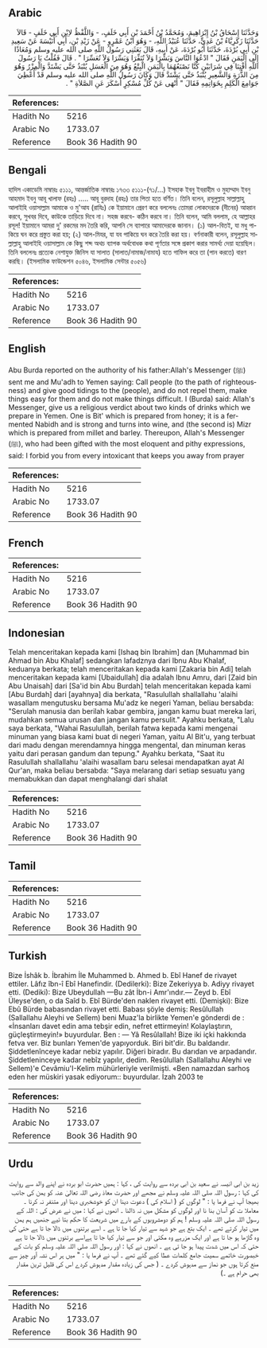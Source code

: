 ## Arabic


<div dir="rtl" lang="ar" style={{fontSize:'larger',backgroundColor:'#f8f9fa',padding:20}}>
وَحَدَّثَنَا إِسْحَاقُ بْنُ إِبْرَاهِيمَ، وَمُحَمَّدُ بْنُ أَحْمَدَ بْنِ أَبِي خَلَفٍ، - وَاللَّفْظُ لاِبْنِ أَبِي خَلَفٍ - قَالاَ حَدَّثَنَا زَكَرِيَّاءُ بْنُ عَدِيٍّ، حَدَّثَنَا عُبَيْدُ اللَّهِ، - وَهُوَ ابْنُ عَمْرٍو - عَنْ زَيْدِ بْنِ، أَبِي أُنَيْسَةَ عَنْ سَعِيدِ بْنِ أَبِي بُرْدَةَ، حَدَّثَنَا أَبُو بُرْدَةَ، عَنْ أَبِيهِ، قَالَ بَعَثَنِي رَسُولُ اللَّهِ صلى الله عليه وسلم وَمُعَاذًا إِلَى الْيَمَنِ فَقَالَ ‏"‏ ادْعُوَا النَّاسَ وَبَشِّرَا وَلاَ تُنَفِّرَا وَيَسِّرَا وَلاَ تُعَسِّرَا ‏"‏ ‏.‏ قَالَ فَقُلْتُ يَا رَسُولَ اللَّهِ أَفْتِنَا فِي شَرَابَيْنِ كُنَّا نَصْنَعُهُمَا بِالْيَمَنِ الْبِتْعُ وَهُوَ مِنَ الْعَسَلِ يُنْبَذُ حَتَّى يَشْتَدَّ وَالْمِزْرُ وَهُوَ مِنَ الذُّرَةِ وَالشَّعِيرِ يُنْبَذُ حَتَّى يَشْتَدَّ قَالَ وَكَانَ رَسُولُ اللَّهِ صلى الله عليه وسلم قَدْ أُعْطِيَ جَوَامِعَ الْكَلِمِ بِخَوَاتِمِهِ فَقَالَ ‏"‏ أَنْهَى عَنْ كُلِّ مُسْكِرٍ أَسْكَرَ عَنِ الصَّلاَةِ ‏"‏ ‏.‏
</div>
<div style={{backgroundColor:'#f8f9fa',padding:20, marginBottom: 10}}><table> <thead> <tr> <th>References:</th> <th></th> </tr> </thead> <tbody><tr><td>Hadith No</td><td>5216</td></tr><tr><td>Arabic No</td><td>1733.07</td></tr><tr><td>Reference</td><td>Book 36 Hadith 90</td></tr></tbody></table></div>

## Bengali


<div dir="ltr" lang="bn" style={{fontSize:'larger',backgroundColor:'#f8f9fa',padding:20}}>
হাদিস একাডেমি নাম্বারঃ ৫১১১, আন্তর্জাতিক নাম্বারঃ ১৭৩৩ ৫১১১-(৭১/...) ইসহাক ইবনু ইবরাহীম ও মুহাম্মাদ ইবনু আহমাদ ইবনু আবূ খালাফ (রহঃ) ..... আবূ বুরদাহ (রহঃ) তার পিতা হতে বর্ণিত। তিনি বলেন, রসূলুল্লাহ সাল্লাল্লাহু আলাইহি ওয়াসাল্লাম আমাকে ও মু'আয (রাযিঃ) কে ইয়ামানে প্রেরণ করে বললেনঃ তোমরা লোকদেরকে (দীনের) আহ্বান করবে, সুখবর দিবে, কাউকে তাড়িয়ে দিবে না। সহজ করবে- কঠিন করবে না। তিনি বলেন, আমি বললাম, হে আল্লাহর রসূল! ইয়ামানে আমরা দু' রকমের মদ তৈরি করি, আপনি সে ব্যাপারে আমাদেরকে জানান। (১) আল-বিতই, যা মধু পাকিয়ে ঘন করে প্রস্তুত করা হয়; (২) আল-মিযর, যা যব পাকিয়ে ঘন করে তৈরি করা হয়। বর্ণনাকারী বলেন, রসূলুল্লাহ সাল্লাল্লাহু আলাইহি ওয়াসাল্লাম কে কিছু শব্দ অথচ ব্যাপক অর্থবোধক কথা পূর্ণতার সঙ্গে প্রকাশ করার সামর্থ্য দেয়া হয়েছিল। তিনি বললেনঃ প্রত্যেক নেশাযুক্ত জিনিস যা সালাত (সালাত/নামাজ/নামায) হতে গাফিল করে তা (পান করতে) বারণ করছি। (ইসলামিক ফাউন্ডেশন ৫০৪৬, ইসলামিক সেন্টার ৫০৫৬)
</div>
<div style={{backgroundColor:'#f8f9fa',padding:20, marginBottom: 10}}><table> <thead> <tr> <th>References:</th> <th></th> </tr> </thead> <tbody><tr><td>Hadith No</td><td>5216</td></tr><tr><td>Arabic No</td><td>1733.07</td></tr><tr><td>Reference</td><td>Book 36 Hadith 90</td></tr></tbody></table></div>

## English


<div dir="ltr" lang="en" style={{fontSize:'larger',backgroundColor:'#f8f9fa',padding:20}}>
Abu Burda reported on the authority of his father:Allah's Messenger (ﷺ) sent me and Mu'adh to Yemen saying: Call people (to the path of righteousness) and give good tidings to the (people), and do not repel them, make things easy for them and do not make things difficult. I (Burda) said: Allah's Messenger, give us a religious verdict about two kinds of drinks which we prepare in Yemen. One is Bit' which is prepared from honey; it is a fermented Nabidh and is strong and turns into wine, and (the second is) Mizr which is prepared from millet and barley. Thereupon, Allah's Messenger (ﷺ), who had been gifted with the most eloquent and pithy expressions, said: I forbid you from every intoxicant that keeps you away from prayer
</div>
<div style={{backgroundColor:'#f8f9fa',padding:20, marginBottom: 10}}><table> <thead> <tr> <th>References:</th> <th></th> </tr> </thead> <tbody><tr><td>Hadith No</td><td>5216</td></tr><tr><td>Arabic No</td><td>1733.07</td></tr><tr><td>Reference</td><td>Book 36 Hadith 90</td></tr></tbody></table></div>

## French


<div dir="ltr" lang="fr" style={{fontSize:'larger',backgroundColor:'#f8f9fa',padding:20}}>

</div>
<div style={{backgroundColor:'#f8f9fa',padding:20, marginBottom: 10}}><table> <thead> <tr> <th>References:</th> <th></th> </tr> </thead> <tbody><tr><td>Hadith No</td><td>5216</td></tr><tr><td>Arabic No</td><td>1733.07</td></tr><tr><td>Reference</td><td>Book 36 Hadith 90</td></tr></tbody></table></div>

## Indonesian


<div dir="ltr" lang="id" style={{fontSize:'larger',backgroundColor:'#f8f9fa',padding:20}}>
Telah menceritakan kepada kami [Ishaq bin Ibrahim] dan [Muhammad bin Ahmad bin Abu Khalaf] sedangkan lafadznya dari Ibnu Abu Khalaf, keduanya berkata; telah menceritakan kepada kami [Zakaria bin Adi] telah menceritakan kepada kami [Ubaidullah] dia adalah Ibnu Amru, dari [Zaid bin Abu Unaisah] dari [Sa'id bin Abu Burdah] telah menceritakan kepada kami [Abu Burdah] dari [ayahnya] dia berkata, "Rasulullah shallallahu 'alaihi wasallam mengutusku bersama Mu'adz ke negeri Yaman, beliau bersabda: "Serulah manusia dan berilah kabar gembira, jangan kamu buat mereka lari, mudahkan semua urusan dan jangan kamu persulit." Ayahku berkata, "Lalu saya berkata, "Wahai Rasulullah, berilah fatwa kepada kami mengenai minuman yang biasa kami buat di negeri Yaman, yaitu Al Bit'u, yang terbuat dari madu dengan merendamnya hingga mengental, dan minuman keras yaitu dari perasan gandum dan tepung." Ayahku berkata, "Saat itu Rasulullah shallallahu 'alaihi wasallam baru selesai mendapatkan ayat Al Qur'an, maka beliau bersabda: "Saya melarang dari setiap sesuatu yang memabukkan dan dapat menghalangi dari shalat
</div>
<div style={{backgroundColor:'#f8f9fa',padding:20, marginBottom: 10}}><table> <thead> <tr> <th>References:</th> <th></th> </tr> </thead> <tbody><tr><td>Hadith No</td><td>5216</td></tr><tr><td>Arabic No</td><td>1733.07</td></tr><tr><td>Reference</td><td>Book 36 Hadith 90</td></tr></tbody></table></div>

## Tamil


<div dir="ltr" lang="ta" style={{fontSize:'larger',backgroundColor:'#f8f9fa',padding:20}}>

</div>
<div style={{backgroundColor:'#f8f9fa',padding:20, marginBottom: 10}}><table> <thead> <tr> <th>References:</th> <th></th> </tr> </thead> <tbody><tr><td>Hadith No</td><td>5216</td></tr><tr><td>Arabic No</td><td>1733.07</td></tr><tr><td>Reference</td><td>Book 36 Hadith 90</td></tr></tbody></table></div>

## Turkish


<div dir="ltr" lang="tr" style={{fontSize:'larger',backgroundColor:'#f8f9fa',padding:20}}>
Bize İshâk b. İbrahim İle Muhammed b. Ahmed b. Ebî Hanef de rivayet ettiler. Lâfız îbn-î Ebî Hanefindir. (Dedilerki): Bize Zekeriyya b. Adiyy rivayet etti. (Dediki): Bize Ubeydullah —Bu zât İbn-i Amr'ındır.— Zeyd b. Ebî Üleyse'den, o da Saîd b. Ebî Bürde'den naklen rivayet etti. (Demişki): Bize Ebû Bürde babasından rivayet etti. Babası şöyle demiş: ResûluIlah (Sallallahu Aleyhi ve Sellem) beni Muaz'la birlikte Yemen'e gönderdi de : «İnsanları davet edin ama tebşir edin, nefret ettirmeyin! Kolaylaştırın, güçleştirmeyin!» buyurdular. Ben : — Yâ Resûlallah! Bize iki içki hakkında fetva ver. Biz bunları Yemen'de yapıyorduk. Biri bit'dir. Bu baldandır. Şiddetlenînceye kadar nebiz yapılır. Diğeri biradır. Bu darıdan ve arpadandır. Şiddetleninceye kadar nebîz yapılır, dedim. Resûlullah (Sallallahu Aleyhi ve Sellem)'e Cevâmiu'I-Kelim mühürleriyle verilmişti. «Ben namazdan sarhoş eden her müskiri yasak ediyorum:: buyurdular. İzah 2003 te
</div>
<div style={{backgroundColor:'#f8f9fa',padding:20, marginBottom: 10}}><table> <thead> <tr> <th>References:</th> <th></th> </tr> </thead> <tbody><tr><td>Hadith No</td><td>5216</td></tr><tr><td>Arabic No</td><td>1733.07</td></tr><tr><td>Reference</td><td>Book 36 Hadith 90</td></tr></tbody></table></div>

## Urdu


<div dir="rtl" lang="ur" style={{fontSize:'larger',backgroundColor:'#f8f9fa',padding:20}}>
زید بن ابی انیسہ نے سعید بن ابی بردہ سے روایت کی ، کہا : ہمیں حضرت ابو بردہ نے اپنے والد سے روایت کی کہا : رسول اللہ صلی اللہ علیہ وسلم نے مجھے اور حضرت معاذ رضی اللہ تعالیٰ عنہ کو یمن کی جانب بھیجا آپ نے فرما یا : " لوگوں کو ( اسلام کی ) دعوت دینا ان کو خوشخبری دینا اور متنفر نہ کرنا ۔ معاملا ت کو آسان بنا نا اور لوگوں کو مشکل میں نہ ڈالنا ۔ انھوں نے کہا : میں نے عرض کی : اللہ کے رسول اللہ صلی اللہ علیہ وسلم ! ہم کو دومشروبوں کے بارے میں شریعت کا حکم بتا ئیے جنھیں ہم یمن میں تیار کرتے تھے ۔ ایک بتع ہے جو شہد سے تیار کیا جا تا ہے ۔ اسے برتنوں میں ڈالا جا تا ہے حتی کی وہ گاڑھا ہو جا تا ہے اور ایک مزرہے وہ مکئی اور جو سے تیار کیا جا تا ہےاسے برتنوں میں ڈالا جا تا ہے حتی کہ اس میں شدت پیدا ہو جا تی ہے ۔ انھوں نے کہا : اور رسول اللہ صلی اللہ علیہ وسلم کو بات کے خبصورت خاتمے سمیت جامع کلمات عطا کیے گئے تھے ۔ آپ نے فرما یا : " میں ہر اس نشہ آور چیز سے منع کرتا ہوں جو نماز سے مدہوش کردے ۔ ( جس کی زیادہ مقدار مدہوش کردے اس کی قلیل ترین مقدار بھی حرام ہے ۔)
</div>
<div style={{backgroundColor:'#f8f9fa',padding:20, marginBottom: 10}}><table> <thead> <tr> <th>References:</th> <th></th> </tr> </thead> <tbody><tr><td>Hadith No</td><td>5216</td></tr><tr><td>Arabic No</td><td>1733.07</td></tr><tr><td>Reference</td><td>Book 36 Hadith 90</td></tr></tbody></table></div>